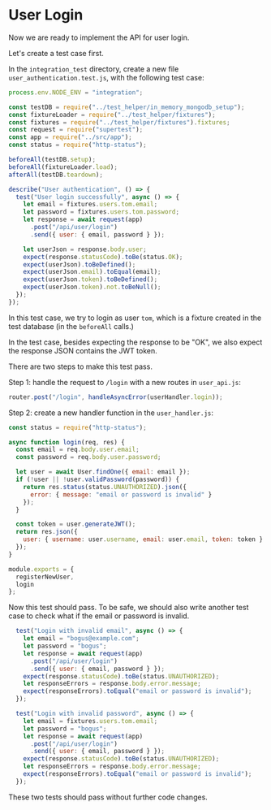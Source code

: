 # User Login

Now we are ready to implement the API for user login.

Let's create a test case first.

In the `integration_test` directory, create a new file `user_authentication.test.js`, with the following test case:

```javascript
process.env.NODE_ENV = "integration";

const testDB = require("../test_helper/in_memory_mongodb_setup");
const fixtureLoader = require("../test_helper/fixtures");
const fixtures = require("../test_helper/fixtures").fixtures;
const request = require("supertest");
const app = require("../src/app");
const status = require("http-status");

beforeAll(testDB.setup);
beforeAll(fixtureLoader.load);
afterAll(testDB.teardown);

describe("User authentication", () => {
  test("User login successfully", async () => {
    let email = fixtures.users.tom.email;
    let password = fixtures.users.tom.password;
    let response = await request(app)
      .post("/api/user/login")
      .send({ user: { email, password } });

    let userJson = response.body.user;
    expect(response.statusCode).toBe(status.OK);
    expect(userJson).toBeDefined();
    expect(userJson.email).toEqual(email);
    expect(userJson.token).toBeDefined();
    expect(userJson.token).not.toBeNull();
  });
});
```

In this test case, we try to login as user `tom`, which is a fixture created in the test database (in the `beforeAll` calls.)

In the test case, besides expecting the response to be "OK", we also expect the response JSON contains the JWT token.

There are two steps to make this test pass.

Step 1: handle the request to `/login` with a new routes in `user_api.js`:

```javascript
router.post("/login", handleAsyncError(userHandler.login));
```

Step 2: create a new handler function in the `user_handler.js`:

```javascript
const status = require("http-status");

async function login(req, res) {
  const email = req.body.user.email;
  const password = req.body.user.password;

  let user = await User.findOne({ email: email });
  if (!user || !user.validPassword(password)) {
    return res.status(status.UNAUTHORIZED).json({
      error: { message: "email or password is invalid" }
    });
  }

  const token = user.generateJWT();
  return res.json({
    user: { username: user.username, email: user.email, token: token }
  });
}

module.exports = {
  registerNewUser,
  login
};
```

Now this test should pass. To be safe, we should also write another test case to check what if the email or password is invalid.

```javascript
  test("Login with invalid email", async () => {
    let email = "bogus@example.com";
    let password = "bogus";
    let response = await request(app)
      .post("/api/user/login")
      .send({ user: { email, password } });
    expect(response.statusCode).toBe(status.UNAUTHORIZED);
    let responseErrors = response.body.error.message;
    expect(responseErrors).toEqual("email or password is invalid");
  });

  test("Login with invalid password", async () => {
    let email = fixtures.users.tom.email;
    let password = "bogus";
    let response = await request(app)
      .post("/api/user/login")
      .send({ user: { email, password } });
    expect(response.statusCode).toBe(status.UNAUTHORIZED);
    let responseErrors = response.body.error.message;
    expect(responseErrors).toEqual("email or password is invalid");
  });
```

These two tests should pass without further code changes.